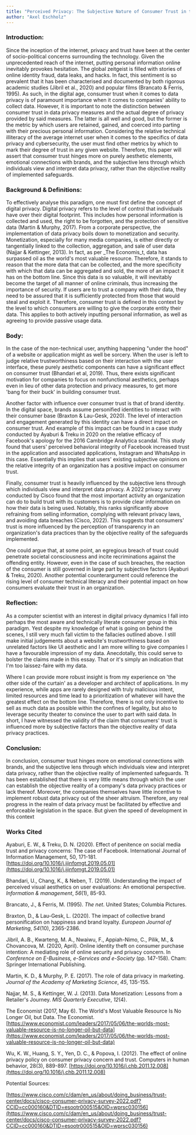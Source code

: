 ```yaml
---
title: "Perceived Privacy: The Subjective Nature of Consumer Trust in the Digital Age"
author: "Axel Eschholz"
---
```


### Introduction:

Since the inception of the internet, privacy and trust have been at the center of socio-political concerns surrounding the technology. Given the unprecedented reach of the internet, putting personal information online inevitably provokes hesitation. The global zeitgeist is filled with stories of online identity fraud, data leaks, and hacks. In fact, this sentiment is so prevalent that it has been characterised and documented by both rigorous academic studies (Jibril et al., 2020) and popular films (Brancato & Ferris, 1995). As such, in the digital age, consumer trust when it comes to data privacy is of paramount importance when it comes to companies' ability to collect data. However, it is important to note the distinction between consumer trust in data privacy measures and the actual degree of privacy provided by said measures. The latter is all well and good, but the former is the metric by which users are retained, gained, and coerced into parting with their precious personal information. Considering the relative technical illiteracy of the average internet user when it comes to the specifics of data privacy and cybersecurity, the user must find other metrics by which to mark their degree of trust in any given website. Therefore, this paper will assert that consumer trust hinges more on purely aesthetic elements, emotional connections with brands, and the subjective lens through which individuals view and interpret data privacy, rather than the objective reality of implemented safeguards.

### Background & Definitions:

To effectively analyse this paradigm, one must first define the concept of digital privacy. Digital privacy refers to the level of control that individuals have over their digital footprint. This includes how personal information is collected and used, the right to be forgotten, and the protection of sensitive data (Martin & Murphy, 2017). From a corporate perspective, the implementation of data privacy boils down to monetization and security. Monetization, especially for many media companies, is either directly or tangentially linked to the collection, aggregation, and sale of user data (Najjar & Kettinger, 2013). In fact, as per \_The Economis_t, data has surpassed oil as the world's most valuable resource. Therefore, it stands to reason that the more data that can be collected, and the more specificity with which that data can be aggregated and sold, the more of an impact it has on the bottom line. Since this data is so valuable, it will inevitably become the target of all manner of online criminals, thus increasing the importance of security. If users are to trust a company with their data, they need to be assured that it is sufficiently protected from those that would steal and exploit it. Therefore, consumer trust is defined in this context by the level to which consumers are willing to give the corporate entity their data. This applies to both actively inputting personal information, as well as agreeing to provide passive usage data.

### Body:

In the case of the non-technical user, anything happening "under the hood" of a website or application might as well be sorcery. When the user is left to judge relative trustworthiness based on their interaction with the user interface, these purely aesthetic components can have a significant effect on consumer trust (Bhandari et al, 2019). Thus, there exists significant motivation for companies to focus on nonfunctional aesthetics, perhaps even in lieu of other data protection and privacy measures, to get more 'bang for their buck' in building consumer trust.

Another factor with influence over consumer trust is that of brand identity. In the digital space, brands assume personified identities to interact with their consumer base (Braxton & Lau-Gesk, 2020). The level of interaction and engagement generated by this identity can have a direct impact on consumer trust. And example of this impact can be found in a case study conducted by Ayaburi & Treku in 2020 on the relative efficacy of Facebook's apology for the 2016 Cambridge Analytica scandal. This study found that users' perceived behavioral integrity of Facebook increased trust in the application and associated applications, Instagram and WhatsApp in this case. Essentially this implies that users' existing subjective opinions on the relative integrity of an organization has a positive impact on consumer trust.

Finally, consumer trust is heavily influenced by the subjective lens through which individuals view and interpret data privacy. A 2022 privacy survey conducted by Cisco found that the most important activity an organization can do to build trust with its customers is to provide clear information on how their data is being used. Notably, this ranks significantly above refraining from selling information, complying with relevant privacy laws, and avoiding data breaches (Cisco, 2022). This suggests that consumers' trust is more influenced by the perception of transparency in an organization's data practices than by the objective reality of the safeguards implemented.

One could argue that, at some point, an egregious breach of trust could penetrate societal consciousness and incite recriminations against the offending entity. However, even in the case of such breaches, the reaction of the consumer is still governed in large part by subjective factors (Ayaburi & Treku, 2020). Another potential counterargument could reference the rising level of consumer technical literacy and their potential impact on how consumers evaluate their trust in an organization.

### Reflection:

As a computer scientist with an interest in digital privacy dynamics I fall into perhaps the most aware and technically literate consumer group in this paradigm. Yest despite my knowledge of what is going on behind the scenes, I still very much fall victim to the fallacies outlined above. I still make initial judgements about a website's trustworthiness based on unrelated factors like UI aesthetic and I am more willing to give companies I have a favourable impression of my data. Anecdotally, this could serve to bolster the claims made in this essay. That or it's simply an indication that I'm too laissez-faire with my data.

Where I can provide more robust insight is from my experience on 'the other side of the curtain' as a developer and architect of applications. In my experience, while apps are rarely designed with truly malicious intent, limited resources and time lead to a prioritization of whatever will have the greatest effect on the bottom line. Therefore, there is not only incentive to sell as much data as possible within the confines of legality, but also to leverage security theater to convince the user to part with said data. In short, I have witnessed the validity of the claim that consumers' trust is influenced more by subjective factors than the objective reality of data privacy practices.

### Conclusion:

In conclusion, consumer trust hinges more on emotional connections with brands, and the subjective lens through which individuals view and interpret data privacy, rather than the objective reality of implemented safeguards. Tt has been established that there is very little means through which the user can establish the objective reality of a company's data privacy practices or lack thereof. Moreover, the companies themselves have little incentive to implement robust data privacy out of the sheer altruism. Therefore, any real progress in the realm of data privacy must be facilitated by effective and enforceable legislation in the space. But given the speed of development in this context

### Works Cited

Ayaburi, E. W., & Treku, D. N. (2020). Effect of penitence on social media trust and privacy concerns: The case of Facebook. International Journal of Information Management, 50, 171-181. [https://doi.org/10.1016/j.ijinfomgt.2019.05.01](https://doi.org/10.1016/j.ijinfomgt.2019.05.01)

Bhandari, U., Chang, K., & Neben, T. (2019). Understanding the impact of perceived visual aesthetics on user evaluations: An emotional perspective. _Information & management_, _56_(1), 85-93.

Brancato, J., & Ferris, M. (1995). _The net_. United States; Columbia Pictures.

Braxton, D., & Lau-Gesk, L. (2020). The impact of collective brand personification on happiness and brand loyalty. _European Journal of Marketing_, _54_(10), 2365-2386.

Jibril, A. B., Kwarteng, M. A., Nwaiwu, F., Appiah-Nimo, C., Pilik, M., & Chovancova, M. (2020, April). Online identity theft on consumer purchase intention: A mediating role of online security and privacy concern. In _Conference on E-Business, e-Services and e-Society_ (pp. 147-158). Cham: Springer International Publishing.

Martin, K. D., & Murphy, P. E. (2017). The role of data privacy in marketing. _Journal of the Academy of Marketing Science_, _45_, 135-155.

Najjar, M. S., & Kettinger, W. J. (2013). Data Monetization: Lessons from a Retailer's Journey. _MIS Quarterly Executive_, _12_(4).

The Economist (2017, May 6). The World's Most Valuable Resource Is No Longer Oil, but Data. The Economist. [https://www.economist.com/leaders/2017/05/06/the-worlds-most-valuable-resource-is-no-longer-oil-but-data](https://www.economist.com/leaders/2017/05/06/the-worlds-most-valuable-resource-is-no-longer-oil-but-data)

Wu, K. W., Huang, S. Y., Yen, D. C., & Popova, I. (2012). The effect of online privacy policy on consumer privacy concern and trust. Computers in human behavior, 28(3), 889-897. [https://doi.org/10.1016/j.chb.2011.12.008](https://doi.org/10.1016/j.chb.2011.12.008)

Potential Sources:

[https://www.cisco.com/c/dam/en_us/about/doing_business/trust-center/docs/cisco-consumer-privacy-survey-2022.pdf?CCID=cc000160&DTID=esootr000515&OID=wprsc030156](https://www.cisco.com/c/dam/en_us/about/doing_business/trust-center/docs/cisco-consumer-privacy-survey-2022.pdf?CCID=cc000160&DTID=esootr000515&OID=wprsc030156)
